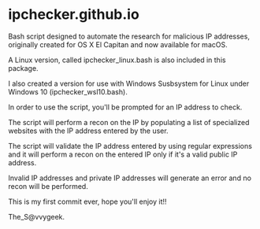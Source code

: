 # ipchecker.github.io
Bash script designed to automate the research for malicious IP addresses, originally created for OS X El Capitan and now available for macOS.


A Linux version, called ipchecker_linux.bash is also included in this package.

I also created a version for use with Windows Susbsystem for Linux under Windows 10 (ipchecker_wsl10.bash).

In order to use the script, you'll be prompted for an IP address to check.

The script will perform a recon on the IP by populating a list of specialized websites 
with the IP address entered by the user.

The script will validate the IP address entered by using regular expressions and 
it will perform a recon on the entered IP only if it's a valid public IP address.

Invalid IP addresses and private IP addresses will generate an error and no recon will be performed.

This is my first commit ever, hope you'll enjoy it!!

The_S@vvygeek.

